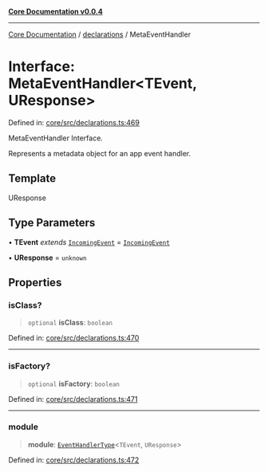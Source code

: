 [**Core Documentation v0.0.4**](../../README.md)

***

[Core Documentation](../../modules.md) / [declarations](../README.md) / MetaEventHandler

# Interface: MetaEventHandler\<TEvent, UResponse\>

Defined in: [core/src/declarations.ts:469](https://github.com/stonemjs/core/blob/4b1b931e44a5db2600109fa7ae2a8b532ed77730/src/declarations.ts#L469)

MetaEventHandler Interface.

Represents a metadata object for an app event handler.

## Template

UResponse

## Type Parameters

• **TEvent** *extends* [`IncomingEvent`](../../events/IncomingEvent/classes/IncomingEvent.md) = [`IncomingEvent`](../../events/IncomingEvent/classes/IncomingEvent.md)

• **UResponse** = `unknown`

## Properties

### isClass?

> `optional` **isClass**: `boolean`

Defined in: [core/src/declarations.ts:470](https://github.com/stonemjs/core/blob/4b1b931e44a5db2600109fa7ae2a8b532ed77730/src/declarations.ts#L470)

***

### isFactory?

> `optional` **isFactory**: `boolean`

Defined in: [core/src/declarations.ts:471](https://github.com/stonemjs/core/blob/4b1b931e44a5db2600109fa7ae2a8b532ed77730/src/declarations.ts#L471)

***

### module

> **module**: [`EventHandlerType`](../type-aliases/EventHandlerType.md)\<`TEvent`, `UResponse`\>

Defined in: [core/src/declarations.ts:472](https://github.com/stonemjs/core/blob/4b1b931e44a5db2600109fa7ae2a8b532ed77730/src/declarations.ts#L472)
